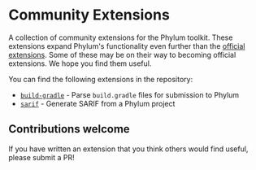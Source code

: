 # Community Extensions
A collection of community extensions for the Phylum toolkit. These extensions
expand Phylum's functionality even further than the [official extensions](https://github.com/phylum-dev/cli/tree/main/extensions).
Some of these may be on their way to becoming official extensions. We hope you
find them useful.

You can find the following extensions in the repository:

* [`build-gradle`](./build-gradle/README.md) - Parse `build.gradle` files for submission to Phylum
* [`sarif`](./sarif/README.md) - Generate SARIF from a Phylum project

## Contributions welcome
If you have written an extension that you think others would find useful,
please submit a PR!

